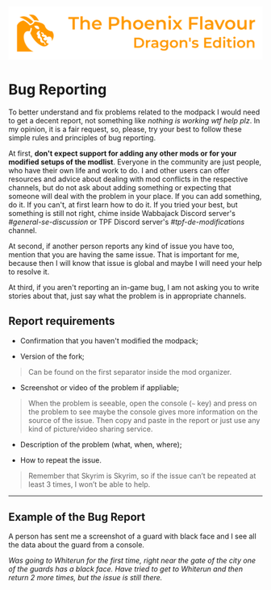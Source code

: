 ![image](images/Banner.webp)

# Bug Reporting

To better understand and fix problems related to the modpack I would need to get a decent report, not something like *nothing is working wtf help plz*. 
In my opinion, it is a fair request, so, please, try your best to follow these simple rules and principles of bug reporting.

At first, **don't expect support for adding any other mods or for your modified setups of the modlist**. Everyone in the community are just people, 
who have their own life and work to do. I and other users can offer resources and advice about dealing with mod conflicts in the respective channels, 
but do not ask about adding something or expecting that someone will deal with the problem in your place. If you can add something, do it. 
If you can't, at first learn how to do it. If you tried your best, but something is still not right, chime inside Wabbajack Discord server's _#general-se-discussion_ or 
TPF Discord server's _#tpf-de-modifications_ channel.

At second, if another person reports any kind of issue you have too, mention that you are having the same issue.
That is important for me, because then I will know that issue is global and maybe I will need your help to resolve it. 

At third, if you aren't reporting an in-game bug, I am not asking you to write stories about that, just say what the problem is in appropriate channels. 

## Report requirements

*   Confirmation that you haven't modified the modpack;

*   Version of the fork;
>   Can be found on the first separator inside the mod organizer.  

*   Screenshot or video of the problem if appliable;
>   When the problem is seeable, open the console (`~` key) and press on the problem to see maybe the console gives more information on the source of the issue.
    Then copy and paste in the report or just use any kind of picture/video sharing service.

*   Description of the problem (what, when, where);

*   How to repeat the issue.    
>   Remember that Skyrim is Skyrim, so if the issue can’t be repeated at least 3 times, I won’t be able to help.

---

## Example of the Bug Report

A person has sent me a screenshot of a guard with black face and I
see all the data about the guard from a console.

_Was going to Whiterun for the first time, right near the gate of the
city one of the guards has a black face. Have tried to get to Whiterun
and then return 2 more times, but the issue is still there._
